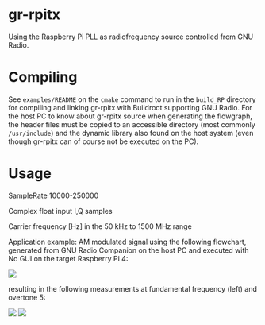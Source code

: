 # gr-rpitx 

Using the Raspberry Pi PLL as radiofrequency source controlled from GNU Radio.

# Compiling

See ``examples/README`` on the ``cmake`` command to run in the ``build_RP`` directory
for compiling and linking gr-rpitx with Buildroot supporting GNU Radio. For the host
PC to know about gr-rpitx source when generating the flowgraph, the header files
must be copied to an accessible directory (most commonly ``/usr/include``) and the
dynamic library also found on the host system (even though gr-rpitx can of course
not be executed on the PC).

# Usage

SampleRate 10000-250000 

Complex float input I,Q samples

Carrier frequency [Hz] in the 50 kHz to 1500 MHz range

Application example: AM modulated signal using the following flowchart, generated from GNU Radio
Companion on the host PC and executed with No GUI on the target Raspberry Pi 4:

<img src="rpi_am.png">

resulting in the following measurements at fundamental frequency (left) and overtone 5:

<img src="AM5kHz_fundamental.png">
<img src="AM5kHz_overtone5.png">

